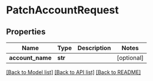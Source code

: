 # PatchAccountRequest


## Properties
Name | Type | Description | Notes
------------ | ------------- | ------------- | -------------
**account_name** | **str** |  | [optional] 

[[Back to Model list]](../README.md#documentation-for-models) [[Back to API list]](../README.md#documentation-for-api-endpoints) [[Back to README]](../README.md)


